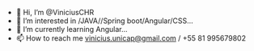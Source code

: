 - 👋 Hi, I’m @ViniciusCHR
- 👀 I’m interested in /JAVA//Spring boot/Angular/CSS...
- 🌱 I’m currently learning Angular...
- 📫 How to reach me vinicius.unicap@gmail.com / +55 81 995679802 

<!---
ViniciusCHR/ViniciusCHR is a ✨ special ✨ repository because its `README.md` (this file) appears on your GitHub profile.
You can click the Preview link to take a look at your changes.
--->
